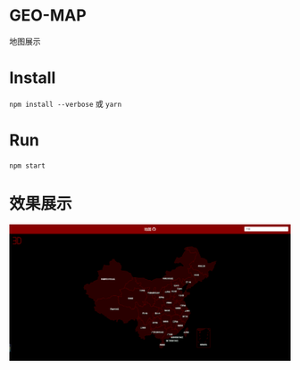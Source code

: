 # GEO-MAP

地图展示

# Install

`npm install --verbose` 或 `yarn`

# Run

`npm start`

# 效果展示

![avatar](./doc/normal.png)